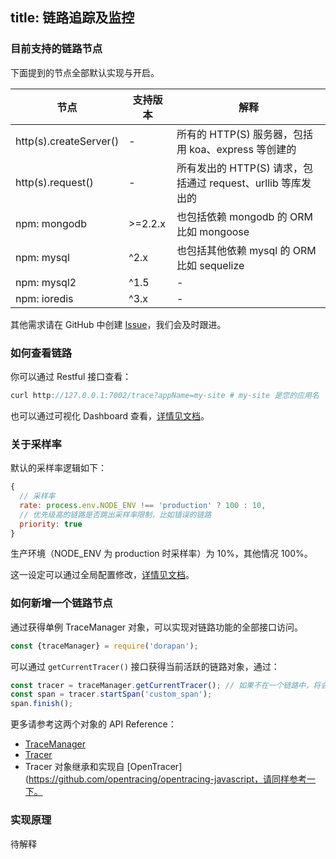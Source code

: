title: 链路追踪及监控
---

### 目前支持的链路节点

下面提到的节点全部默认实现与开启。


|     节点      | 支持版本 | 解释 |
|--------------|----------|-----|
| http(s).createServer() | - | 所有的 HTTP(S) 服务器，包括用 koa、express 等创建的 |
| http(s).request() | - | 所有发出的 HTTP(S) 请求，包括通过 request、urllib 等库发出的 |
| npm: mongodb | >=2.2.x | 也包括依赖 mongodb 的 ORM 比如 mongoose |
| npm: mysql | ^2.x | 也包括其他依赖 mysql 的 ORM 比如 sequelize |
| npm: mysql2 | ^1.5 | - |
| npm: ioredis | ^3.x | - |

其他需求请在 GitHub 中创建 [Issue](https://github.com/midwayjs/pandora/issues)，我们会及时跟进。

### 如何查看链路

你可以通过 Restful 接口查看：

```javascript
curl http://127.0.0.1:7002/trace?appName=my-site # my-site 是您的应用名
```

也可以通过可视化 Dashboard 查看，[详情见文档](../other/dashboard.html)。


### 关于采样率

默认的采样率逻辑如下：

```javascript
{
  // 采样率
  rate: process.env.NODE_ENV !== 'production' ? 100 : 10,
  // 优先级高的链路是否跳出采样率限制，比如错误的链路
  priority: true 
}
```
生产环境（NODE_ENV 为 production 时采样率）为 10%，其他情况 100%。

这一设定可以通过全局配置修改，[详情见文档](../base/global_config.html)。


### 如何新增一个链路节点

通过获得单例 TraceManager 对象，可以实现对链路功能的全部接口访问。 

```javascript
const {traceManager} = require('dorapan');
```

可以通过 `getCurrentTracer()` 接口获得当前活跃的链路对象，通过：

```javascript
const tracer = traceManager.getCurrentTracer(); // 如果不在一个链路中，将会获得 undefined
const span = tracer.startSpan('custom_span');
span.finish();
```

更多请参考这两个对象的 API Reference：

* [TraceManager](http://www.midwayjs.org/pandora/api-reference/metrics/classes/tracemanager.html)
* [Tracer](http://www.midwayjs.org/pandora/api-reference/metrics/classes/tracer.html)
* Tracer 对象继承和实现自 [OpenTracer](https://github.com/opentracing/opentracing-javascript，请同样参考一下。

### 实现原理

待解释
